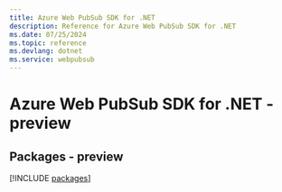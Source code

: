 ```yaml
---
title: Azure Web PubSub SDK for .NET
description: Reference for Azure Web PubSub SDK for .NET
ms.date: 07/25/2024
ms.topic: reference
ms.devlang: dotnet
ms.service: webpubsub
---
```

# Azure Web PubSub SDK for .NET - preview
## Packages - preview
[!INCLUDE [packages](web-pubsub-index.md)]